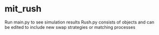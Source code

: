# mit_rush
Run main.py to see simulation results
Rush.py consists of objects and can be edited to include new swap strategies or matching processes
